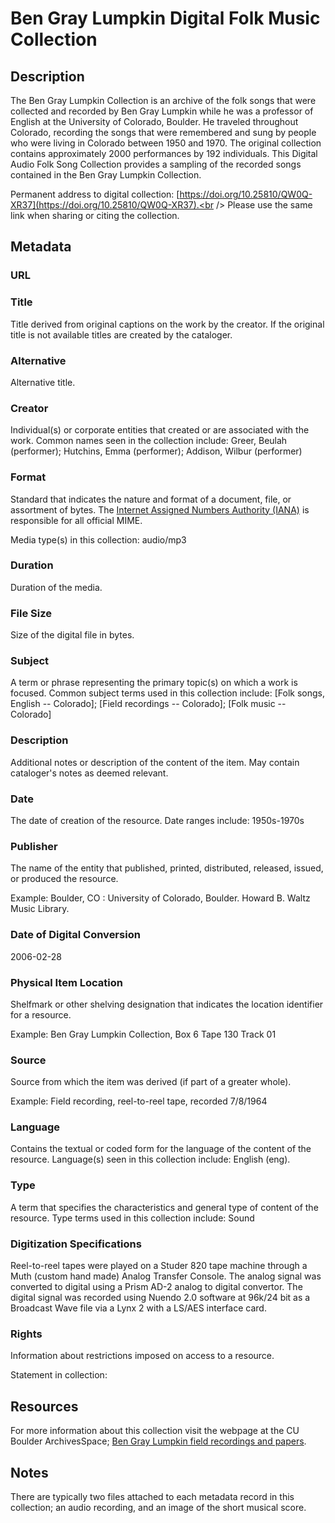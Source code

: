 # Ben Gray Lumpkin Digital Folk Music Collection
## Description
The Ben Gray Lumpkin Collection is an archive of the folk songs that were collected and recorded by Ben Gray Lumpkin while he was a professor of English at the University of Colorado, Boulder. He traveled throughout Colorado, recording the songs that were remembered and sung by people who were living in Colorado between 1950 and 1970. The original collection contains approximately 2000 performances by 192 individuals. This Digital Audio Folk Song Collection provides a sampling of the recorded songs contained in the Ben Gray Lumpkin Collection.

Permanent address to digital collection: [https://doi.org/10.25810/QW0Q-XR37](https://doi.org/10.25810/QW0Q-XR37).<br /> 
Please use the same link when sharing or citing the collection.

## Metadata

### URL

### Title
Title derived from original captions on the work by the creator. If the original title is not available titles are created by the cataloger.

### Alternative
Alternative title.
### Creator
Individual(s) or corporate entities that created or are associated with the work. Common names seen in the collection include: Greer, Beulah (performer); Hutchins, Emma (performer); Addison, Wilbur (performer)  
### Format
Standard that indicates the nature and format of a document, file, or assortment of bytes. The [Internet Assigned Numbers Authority (IANA)](https://www.iana.org/assignments/media-types/media-types.xhtml) is responsible for all official MIME. 

Media type(s) in this collection: audio/mp3
### Duration
Duration of the media.
### File Size
Size of the digital file in bytes.

### Subject
A term or phrase representing the primary topic(s) on which a work is focused. Common subject terms used in this collection include: [Folk songs, English -- Colorado]; [Field recordings -- Colorado]; [Folk music -- Colorado]  
### Description
Additional notes or description of the content of the item. May contain cataloger's notes as deemed relevant.

### Date
The date of creation of the resource. Date ranges include: 1950s-1970s

### Publisher
The name of the entity that published, printed, distributed, released, issued, or produced the resource.

Example: Boulder, CO : University of Colorado, Boulder. Howard B. Waltz Music Library.

### Date of Digital Conversion
2006-02-28
### Physical Item Location
Shelfmark or other shelving designation that indicates the location identifier for a resource. 

Example: Ben Gray Lumpkin Collection, Box 6 Tape 130 Track 01 

### Source
Source from which the item was derived (if part of a greater whole).

Example: Field recording, reel-to-reel tape, recorded 7/8/1964
### Language
Contains the textual or coded form for the language of the content of the resource. Language(s) seen in this collection include: English (eng).

### Type
A term that specifies the characteristics and general type of content of the resource. Type terms used in this collection include: Sound

### Digitization Specifications
Reel-to-reel tapes were played on a Studer 820 tape machine through a Muth (custom hand made) Analog Transfer Console. The analog signal was converted to digital using a Prism AD-2 analog to digital convertor. The digital signal was recorded using Nuendo 2.0 software at 96k/24 bit as a Broadcast Wave file via a Lynx 2 with a LS/AES interface card.
### Rights
Information about restrictions imposed on access to a resource.

Statement in collection:

## Resources
For more information about this collection visit the webpage at the CU Boulder ArchivesSpace; [Ben Gray Lumpkin field recordings and papers](https://archives.colorado.edu/repositories/3/resources/1820).


## Notes
There are typically two files attached to each metadata record in this collection; an audio recording, and an image of the short musical score.

